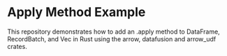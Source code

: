 Apply Method Example
====================

This repository demonstrates how to add an .apply method to DataFrame, RecordBatch, and Vec<RecordBatch> in Rust using the arrow, datafusion and arrow_udf crates.
